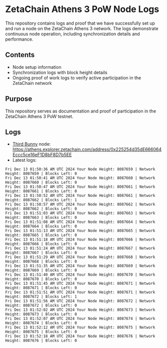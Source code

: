 # ZetaChain Athens 3 PoW Node Logs
This repository contains logs and proof that we have successfully set up and run a node on the ZetaChain Athens 3 network. The logs demonstrate continuous node operation, including synchronization details and performance.

## Contents
- Node setup information
- Synchronization logs with block height details
- Ongoing proof of work logs to verify active participation in the ZetaChain network

## Purpose
This repository serves as documentation and proof of participation in the ZetaChain Athens 3 PoW testnet.

## Logs

- [Third Bunny](https://thirdbunny.xyz/) node: https://athens.explorer.zetachain.com/address/0x225254d35dE666064Eccc5ce16eF1D8bF8D7b5EE
- Latest logs:
```
Fri Dec 13 01:50:36 AM UTC 2024 Your Node Height: 8087659 | Network Height: 8087659 | Blocks Left: 0
Fri Dec 13 01:50:41 AM UTC 2024 Your Node Height: 8087660 | Network Height: 8087660 | Blocks Left: 0
Fri Dec 13 01:50:47 AM UTC 2024 Your Node Height: 8087661 | Network Height: 8087661 | Blocks Left: 0
Fri Dec 13 01:50:52 AM UTC 2024 Your Node Height: 8087661 | Network Height: 8087662 | Blocks Left: 1
Fri Dec 13 01:50:57 AM UTC 2024 Your Node Height: 8087662 | Network Height: 8087662 | Blocks Left: 0
Fri Dec 13 01:51:03 AM UTC 2024 Your Node Height: 8087663 | Network Height: 8087663 | Blocks Left: 0
Fri Dec 13 01:51:08 AM UTC 2024 Your Node Height: 8087664 | Network Height: 8087664 | Blocks Left: 0
Fri Dec 13 01:51:13 AM UTC 2024 Your Node Height: 8087665 | Network Height: 8087665 | Blocks Left: 0
Fri Dec 13 01:51:18 AM UTC 2024 Your Node Height: 8087666 | Network Height: 8087666 | Blocks Left: 0
Fri Dec 13 01:51:24 AM UTC 2024 Your Node Height: 8087667 | Network Height: 8087667 | Blocks Left: 0
Fri Dec 13 01:51:29 AM UTC 2024 Your Node Height: 8087668 | Network Height: 8087668 | Blocks Left: 0
Fri Dec 13 01:51:35 AM UTC 2024 Your Node Height: 8087669 | Network Height: 8087669 | Blocks Left: 0
Fri Dec 13 01:51:40 AM UTC 2024 Your Node Height: 8087670 | Network Height: 8087670 | Blocks Left: 0
Fri Dec 13 01:51:45 AM UTC 2024 Your Node Height: 8087671 | Network Height: 8087671 | Blocks Left: 0
Fri Dec 13 01:51:51 AM UTC 2024 Your Node Height: 8087671 | Network Height: 8087672 | Blocks Left: 1
Fri Dec 13 01:51:56 AM UTC 2024 Your Node Height: 8087672 | Network Height: 8087672 | Blocks Left: 0
Fri Dec 13 01:52:02 AM UTC 2024 Your Node Height: 8087673 | Network Height: 8087673 | Blocks Left: 0
Fri Dec 13 01:52:07 AM UTC 2024 Your Node Height: 8087674 | Network Height: 8087674 | Blocks Left: 0
Fri Dec 13 01:52:12 AM UTC 2024 Your Node Height: 8087675 | Network Height: 8087675 | Blocks Left: 0
Fri Dec 13 01:52:18 AM UTC 2024 Your Node Height: 8087676 | Network Height: 8087676 | Blocks Left: 0
```
